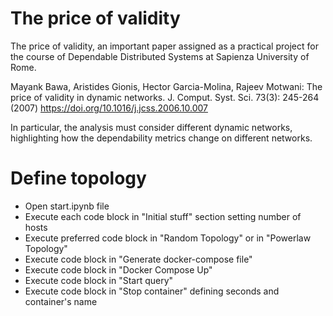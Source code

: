 # The price of validity
The price of validity, an important paper assigned as a practical project for the course of Dependable Distributed Systems at Sapienza University of Rome.

Mayank Bawa, Aristides Gionis, Hector Garcia-Molina, Rajeev Motwani:
The price of validity in dynamic networks. J. Comput. Syst. Sci. 73(3): 245-264 (2007)
https://doi.org/10.1016/j.jcss.2006.10.007

In particular, the analysis must consider different dynamic networks, highlighting how the dependability metrics change on different networks.

# Define topology
* Open start.ipynb file
* Execute each code block in "Initial stuff" section setting number of hosts
* Execute preferred code block in "Random Topology" or in "Powerlaw Topology"
* Execute code block in "Generate docker-compose file"
* Execute code block in "Docker Compose Up"
* Execute code block in "Start query"
* Execute code block in "Stop container" defining seconds and container's name
